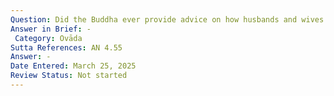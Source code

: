 ```yaml
---
Question: Did the Buddha ever provide advice on how husbands and wives could be reunited after death?
Answer in Brief: -
 Category: Ovāda
Sutta References: AN 4.55
Answer: -
Date Entered: March 25, 2025
Review Status: Not started
---
```


